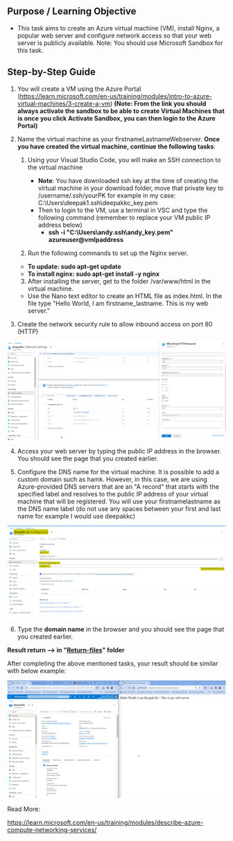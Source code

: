 ## Purpose / Learning Objective 

- This task aims to create an Azure virtual machine (VM), install Nginx, a popular web server and configure network access so that your web server is publicly available.
Note: You should use Microsoft Sandbox for this task. 


## Step-by-Step Guide
1. You will create a VM using the Azure Portal (https://learn.microsoft.com/en-us/training/modules/intro-to-azure-virtual-machines/3-create-a-vm) **(Note: From the link you should always activate the sandbox to be able to create Virtual Machines that is once you click Activate Sandbox, you can then login to the Azure Portal)**
2. Name the virtual machine as your firstnameLastnameWebserver. **Once you have created the virtual machine, continue the following tasks**: 
   1. Using your Visual Studio Code, you will make an SSH connection to the virtual machine
      - **Note**: You have downloaded ssh key at the time of creating the virtual machine in your download folder, move that private key to /username/.ssh/yourPK for example in my case:  C:\Users\deepak1\.ssh\deepakkc_key.pem
      - Then to login to the VM, use a terminal in VSC and type the following command (remember to replace your VM public IP address below)
        - **ssh -i "C:\Users\andy\.ssh\andy_key.pem" azureuser@vmIpaddress**
          
   2. Run the following commands to set up the Nginx server. 
     - **To update: sudo apt-get update**
     - **To install nginx: sudo apt-get install -y nginx**

   3. After installing the server, get to the folder /var/www/html in the virtual machine. 
     - Use the Nano text editor to create an HTML file as index.html. In the file type "Hello World, I am firstname_lastname. This is my web server."
  
3. Create the network security rule to allow inbound access on port 80 (HTTP)

<img src="./images/NS Azure.png">

4. Access your web server by typing the public IP address in the browser. You should see the page that you created earlier. 

5. Configure the DNS name for the virtual machine. It is possible to add a custom domain such as hamk. However, in this case, we are using Azure-provided DNS servers that are an "A record" that starts with the specified label and resolves to the public IP address of your virtual machine that will be registered. You will use your firstnamelastname as the DNS name label (do not use any spaces between your first and last name for example I would use deepakkc)

<img src="./images/2.png">

6. Type the **domain name** in the browser and you should see the page that you created earlier.

 **Result return --> in "[Return-files](./Return-files/)" folder** 

After completing the above mentioned tasks, your result should be similar with below example:


<img src="./images/ans.png">



Read More: 

https://learn.microsoft.com/en-us/training/modules/describe-azure-compute-networking-services/
